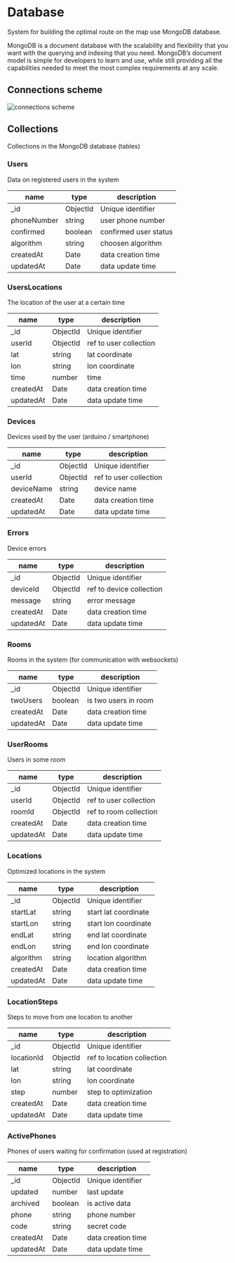# Database

System for building the optimal route on the map use MongoDB database.

MongoDB is a document database with the scalability and flexibility that you want with the querying and indexing that you need. MongoDB’s document model is simple for developers to learn and use, while still providing all the capabilities needed to meet the most complex requirements at any scale.

## Connections scheme

![connections scheme](https://i.ibb.co/Z8NfW8z/database.png)

## Collections

Collections in the MongoDB database (tables)

### Users

Data on registered users in the system

| name        | type     | description        |
|-------------|----------|------------------- |
| _id         | ObjectId | Unique identifier  |
| phoneNumber | string   | user phone number  |
| confirmed   | boolean  | confirmed user status |
| algorithm   | string   | choosen algorithm     |
| createdAt   | Date     | data creation time |
| updatedAt   | Date     | data update time   |

### UsersLocations

The location of the user at a certain time

| name        | type     | description        |
|-------------|----------|------------------- |
| _id         | ObjectId | Unique identifier  |
| userId      | ObjectId | ref to user collection |
| lat         | string   | lat coordinate     |
| lon         | string   | lon coordinate     |
| time        | number   | time               |
| createdAt   | Date     | data creation time |
| updatedAt   | Date     | data update time   |

### Devices

Devices used by the user (arduino / smartphone)

| name        | type     | description        |
|-------------|----------|------------------- |
| _id         | ObjectId | Unique identifier  |
| userId      | ObjectId | ref to user collection |
| deviceName  | string   | device name        |
| createdAt   | Date     | data creation time |
| updatedAt   | Date     | data update time   |

### Errors

Device errors

| name        | type     | description        |
|-------------|----------|------------------- |
| _id         | ObjectId | Unique identifier  |
| deviceId    | ObjectId | ref to device collection |
| message     | string   | error message      |
| createdAt   | Date     | data creation time |
| updatedAt   | Date     | data update time   |

### Rooms

Rooms in the system (for communication with websockets)

| name        | type     | description        |
|-------------|----------|------------------- |
| _id         | ObjectId | Unique identifier  |
| twoUsers    | boolean  | is two users in room |
| createdAt   | Date     | data creation time |
| updatedAt   | Date     | data update time   |

### UserRooms

Users in some room

| name        | type     | description        |
|-------------|----------|------------------- |
| _id         | ObjectId | Unique identifier  |
| userId      | ObjectId | ref to user collection |
| roomId      | ObjectId | ref to room collection |
| createdAt   | Date     | data creation time |
| updatedAt   | Date     | data update time   |

### Locations

Optimized locations in the system

| name        | type     | description        |
|-------------|----------|------------------- |
| _id         | ObjectId | Unique identifier  |
| startLat    | string   | start lat coordinate |
| startLon    | string   | start lon coordinate |
| endLat      | string   | end lat coordinate |
| endLon      | string   | end lon coordinate |
| algorithm   | string   | location algorithm |
| createdAt   | Date     | data creation time |
| updatedAt   | Date     | data update time   |

### LocationSteps

Steps to move from one location to another

| name        | type     | description        |
|-------------|----------|------------------- |
| _id         | ObjectId | Unique identifier  |
| locationId  | ObjectId | ref to location collection |
| lat         | string   | lat coordinate     |
| lon         | string   | lon coordinate     |
| step        | number   | step to optimization |
| createdAt   | Date     | data creation time |
| updatedAt   | Date     | data update time   |

### ActivePhones

Phones of users waiting for confirmation (used at registration)

| name        | type     | description        |
|-------------|----------|------------------- |
| _id         | ObjectId | Unique identifier  |
| updated     | number   | last update        |
| archived    | boolean  | is active data     |
| phone       | string   | phone number       |
| code        | string   | secret code        |
| createdAt   | Date     | data creation time |
| updatedAt   | Date     | data update time   |


